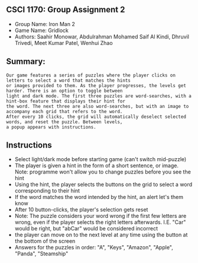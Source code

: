 ## CSCI 1170: Group Assignment 2

- Group Name: Iron Man 2
- Game Name: Gridlock
- Authors: Saahir Monowar, Abdulrahman Mohamed Saif Al Kindi, Dhruvil Trivedi, Meet Kumar Patel, Wenhui Zhao

## Summary:

```
Our game features a series of puzzles where the player clicks on letters to select a word that matches the hints 
or images provided to them. As the player progresses, the levels get harder. There is an option to toggle between
light and dark mode. The first three puzzles are word-searches, with a hint-box feature that displays their hint for
the word. The next three are also word-searches, but with an image to accompany each grid that refers to the word.
After every 10 clicks, the grid will automatically deselect selected words, and reset the puzzle. Between levels,
a popup appears with instructions.
```

## Instructions

- Select light/dark mode before starting game (can't switch mid-puzzle)
- The player is given a hint in the form of a short sentence, or image. Note: programme won't allow you to
  change puzzles before you see the hint
- Using the hint, the player selects the buttons on the grid to select a word corresponding to their hint
- If the word matches the word intended by the hint, an alert let's them know
- After 10 button-clicks, the player's selection gets reset
- Note: The puzzle considers your word wrong if the first few letters are wrong, even if the player
  selects the right letters afterwards. I.E. "Car" would be right, but "abCar" would be considered incorrect
- the player can move on to the next level at any time using the button at the bottom of the screen
- Answers for the puzzles in order: "A", "Keys", "Amazon", "Apple", "Panda", "Steamship"

